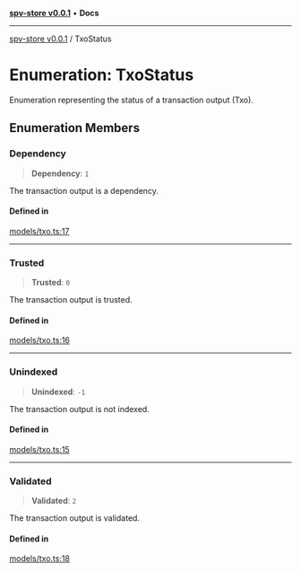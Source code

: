 [**spv-store v0.0.1**](../README.md) • **Docs**

***

[spv-store v0.0.1](../globals.md) / TxoStatus

# Enumeration: TxoStatus

Enumeration representing the status of a transaction output (Txo).

## Enumeration Members

### Dependency

> **Dependency**: `1`

The transaction output is a dependency.

#### Defined in

[models/txo.ts:17](https://github.com/shruggr/ts-casemod-spv/blob/dc142b85a7bc32ae7c572ff1fa62fa3ec80b91ea/src/models/txo.ts#L17)

***

### Trusted

> **Trusted**: `0`

The transaction output is trusted.

#### Defined in

[models/txo.ts:16](https://github.com/shruggr/ts-casemod-spv/blob/dc142b85a7bc32ae7c572ff1fa62fa3ec80b91ea/src/models/txo.ts#L16)

***

### Unindexed

> **Unindexed**: `-1`

The transaction output is not indexed.

#### Defined in

[models/txo.ts:15](https://github.com/shruggr/ts-casemod-spv/blob/dc142b85a7bc32ae7c572ff1fa62fa3ec80b91ea/src/models/txo.ts#L15)

***

### Validated

> **Validated**: `2`

The transaction output is validated.

#### Defined in

[models/txo.ts:18](https://github.com/shruggr/ts-casemod-spv/blob/dc142b85a7bc32ae7c572ff1fa62fa3ec80b91ea/src/models/txo.ts#L18)
